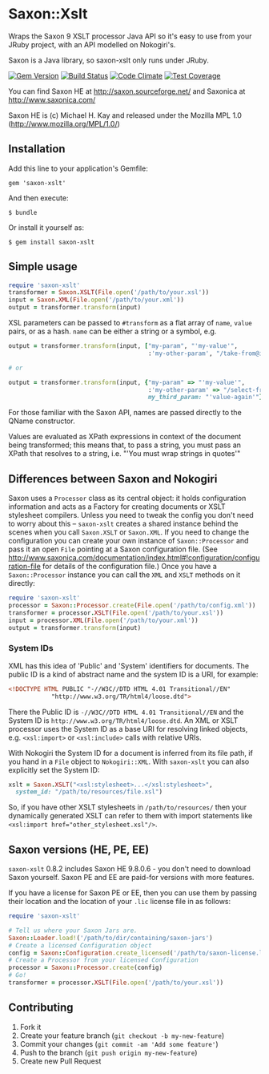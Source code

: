 # Saxon::Xslt

Wraps the Saxon 9 XSLT processor Java API so it's easy to use from your JRuby project, with an API modelled on Nokogiri's.

Saxon is a Java library, so saxon-xslt only runs under JRuby.

[![Gem Version](https://badge.fury.io/rb/saxon-xslt.svg)](http://badge.fury.io/rb/saxon-xslt)
[![Build Status](https://travis-ci.org/fidothe/saxon-xslt.png)](https://travis-ci.org/fidothe/saxon-xslt)
[![Code Climate](https://codeclimate.com/github/fidothe/saxon-xslt/badges/gpa.svg)](https://codeclimate.com/github/fidothe/saxon-xslt)
[![Test Coverage](https://codeclimate.com/github/fidothe/saxon-xslt/badges/coverage.svg)](https://codeclimate.com/github/fidothe/saxon-xslt/coverage)

You can find Saxon HE at http://saxon.sourceforge.net/ and Saxonica at http://www.saxonica.com/

Saxon HE is (c) Michael H. Kay and released under the Mozilla MPL 1.0 (http://www.mozilla.org/MPL/1.0/)

## Installation

Add this line to your application's Gemfile:

    gem 'saxon-xslt'

And then execute:

    $ bundle

Or install it yourself as:

    $ gem install saxon-xslt

## Simple usage

```ruby
require 'saxon-xslt'
transformer = Saxon.XSLT(File.open('/path/to/your.xsl'))
input = Saxon.XML(File.open('/path/to/your.xml'))
output = transformer.transform(input)
```

XSL parameters can be passed to `#transform` as a flat array of `name`, `value` pairs, or as a hash. `name` can be either a string or a symbol, e.g.

```ruby
output = transformer.transform(input, ["my-param", "'my-value'",
                                       :'my-other-param', "/take-from@id"])

# or

output = transformer.transform(input, {"my-param" => "'my-value'",
                                       :'my-other-param' => "/select-from@id",
                                       my_third_param: "'value-again'"})
```

For those familiar with the Saxon API, names are passed directly to the QName constructor.

Values are evaluated as XPath expressions in context of the document being transformed; this means
that, to pass a string, you must pass an XPath that resolves to a string, i.e. "'You must wrap strings in quotes'"

## Differences between Saxon and Nokogiri

Saxon uses a `Processor` class as its central object: it holds configuration information and acts as a Factory for creating documents or XSLT stylesheet compilers. Unless you need to tweak the config you don't need to worry about this – `saxon-xslt` creates a shared instance behind the scenes when you call `Saxon.XSLT` or `Saxon.XML`. If you need to change the configuration you can create your own instance of `Saxon::Processor` and pass it an open `File` pointing at a Saxon configuration file. (See http://www.saxonica.com/documentation/index.html#!configuration/configuration-file for details of the configuration file.) Once you have a `Saxon::Processor` instance you can call the `XML` and `XSLT` methods on it directly:

```ruby
require 'saxon-xslt'
processor = Saxon::Processor.create(File.open('/path/to/config.xml'))
transformer = processor.XSLT(File.open('/path/to/your.xsl'))
input = processor.XML(File.open('/path/to/your.xml'))
output = transformer.transform(input)
```

### System IDs
XML has this idea of 'Public' and 'System' identifiers for documents. The public ID is a kind of abstract name and the system ID is a URI, for example:

```xml
<!DOCTYPE HTML PUBLIC "-//W3C//DTD HTML 4.01 Transitional//EN"
            "http://www.w3.org/TR/html4/loose.dtd">
```

There the Public ID is `-//W3C//DTD HTML 4.01 Transitional//EN` and the System ID is `http://www.w3.org/TR/html4/loose.dtd`. An XML or XSLT processor uses the System ID as a base URI for resolving linked objects, e.g. `<xsl:import>` or `<xsl:include>` calls with relative URIs.

With Nokogiri the System ID for a document is inferred from its file path, if you hand in a `File` object to `Nokogiri::XML`. With `saxon-xslt` you can also explicitly set the System ID:

```ruby
xslt = Saxon.XSLT("<xsl:stylesheet>...</xsl:stylesheet>",
  system_id: "/path/to/resources/file.xsl")
```

So, if you have other XSLT stylesheets in `/path/to/resources/` then your dynamically generated XSLT can refer to them with import statements like `<xsl:import href="other_stylesheet.xsl"/>`.

## Saxon versions (HE, PE, EE)
`saxon-xslt` 0.8.2 includes Saxon HE 9.8.0.6 - you don't need to download Saxon yourself. Saxon PE and EE are paid-for versions with more features.

If you have a license for Saxon PE or EE, then you can use them by passing their location and the location of your `.lic` license file in as follows:

```ruby
require 'saxon-xslt'

# Tell us where your Saxon Jars are.
Saxon::Loader.load!('/path/to/dir/containing/saxon-jars')
# Create a licensed Configuration object
config = Saxon::Configuration.create_licensed('/path/to/saxon-license.lic')
# Create a Processor from your licensed Configuration
processor = Saxon::Processor.create(config)
# Go!
transformer = processor.XSLT(File.open('/path/to/your.xsl'))
```

## Contributing

1. Fork it
2. Create your feature branch (`git checkout -b my-new-feature`)
3. Commit your changes (`git commit -am 'Add some feature'`)
4. Push to the branch (`git push origin my-new-feature`)
5. Create new Pull Request
